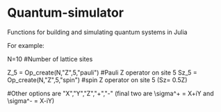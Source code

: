 # Quantum-simulator
Functions for building and simulating quantum systems in Julia

For example:

N=10 #Number of lattice sites

Z_5 = Op_create(N,"Z",5,"pauli") #Pauli Z operator on site 5
Sz_5 = Op_create(N,"Z",5,"spin") #spin Z operator on site 5 (Sz= 0.5Z)

#Other options are "X","Y","Z","+","-" (final two are \sigma^+ = X+iY and \sigma^- = X-iY)
